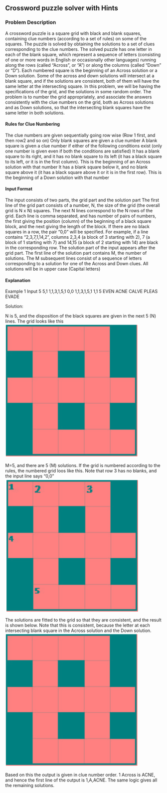## Crossword puzzle solver with Hints

### Problem Description
A crossword puzzle is a square grid with black and blank squares, containing
clue numbers (according to a set of rules) on some of the squares. The puzzle is solved by obtaining the solutions to a set of clues corresponding to the clue numbers.
The solved puzzle has one letter in each of the blank square, which represent a sequence of letters (consisting of one or more words in English or occasionally other languages) running along the rows (called “Across”, or “A”) or along the columns (called “Down” or “D”). Each numbered square is the beginning of an Across solution or a Down solution. Some of the across and down solutions will intersect at a blank square, and if the solutions are consistent, both of them will have the same letter at the intersecting square.
In this problem, we will be having the specifications of the grid, and the
solutions in some random order. The problem is to number the grid appropriately, and associate the answers consistently with the clue numbers on the grid, both as Across solutions and as Down solutions, so that the intersecting blank squares have the same letter in both solutions.

#### Rules for Clue Numbering
The clue numbers are given sequentially going row wise (Row 1 first, and then row2 and so on) Only blank squares are given a clue number A blank square is given a clue number if either of the following conditions exist (only one number is given even if both the conditions are satisfied) It has a blank square to its right, and it has no blank square to its left (it has a black square to its left, or it is in the first column). This is the beginning of an Across solution with that number It has a blank square below it, and no blank square above it (it has a black square above it or it is in the first row). This is the beginning of a Down solution with that number

#### Input Format
The input consists of two parts, the grid part and the solution part
The first line of the grid part consists of a number, N, the size of the grid (the overall grid is N x N) squares. The next N lines correspond to the N rows of the grid. Each line is comma separated, and has number of pairs of numbers,
the first giving the position (column) of the beginning of a black square block, and the next giving the length of the block. If there are no black squares in a row, the pair “0,0” will be specified. For example, if a line contains “2,3,7,1,14,2”, columns 2,3,4 (a block of 3 starting with 2), 7 (a block of 1 starting with 7) and 14,15 (a block of 2 starting with 14) are black in the corresponding row.
The solution part of the input appears after the grid part. The first line of the solution part contains M, the number of solutions. The M subsequent lines consist of a sequence of letters corresponding to a solution for one of the Across and Down clues. All solutions will be in upper case (Capital letters)

#### Explanation

Example 1
Input
5
5,1
1,1,3,1,5,1
0,0
1,1,3,1,5,1
1,1
5
EVEN
ACNE
CALVE
PLEAS
EVADE

Solution:

N is 5, and the disposition of the black squares are given in the next 5 (N)
lines. The grid looks like this
 ![image1](images/puzzle1.png)

M=5, and there are 5 (M) solutions.
If the grid is numbered according to the rules, the numbered grid loos like this.
Note that row 3 has no blanks, and the input line says “0,0” ![image2](images/puzzle2.png)

The solutions are fitted to the grid so that they are consistent, and the result is shown below. Note that this is consistent, because the letter at each intersecting blank square in the Across solution and the Down solution.
![image3](images/puzzle1.png)

Based on this the output is given in clue number order. 1 Across is ACNE, and hence the first line of the output is 1,A,ACNE. The same logic gives all the remaining solutions.